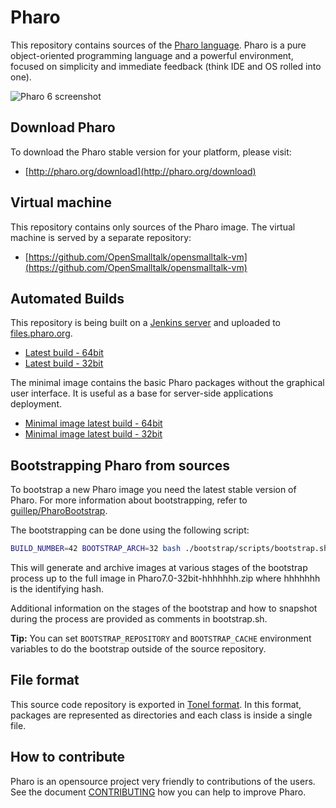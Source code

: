 # Pharo

This repository contains sources of the [Pharo language](http://pharo.org/). Pharo is a pure object-oriented programming language and a powerful environment, focused on simplicity and immediate feedback (think IDE and OS rolled into one).

![Pharo 6 screenshot](https://pbs.twimg.com/media/DBpdIGrXkAA8SJ1.jpg)

## Download Pharo

To download the Pharo stable version for your platform, please visit:

- [http://pharo.org/download](http://pharo.org/download)

## Virtual machine

This repository contains only sources of the Pharo image. The virtual machine is served by a separate repository:

- [https://github.com/OpenSmalltalk/opensmalltalk-vm](https://github.com/OpenSmalltalk/opensmalltalk-vm)

## Automated Builds

This repository is being built on a [Jenkins server](https://ci.inria.fr/pharo-ci-jenkins2) and uploaded to [files.pharo.org](https://files.pharo.org).

- [Latest build - 64bit](http://files.pharo.org/image/80/latest-64.zip)
- [Latest build - 32bit](http://files.pharo.org/image/80/latest.zip) 

The minimal image contains the basic Pharo packages without the graphical user interface. It is useful as a base for server-side applications deployment.

- [Minimal image latest build - 64bit](http://files.pharo.org/image/80/latest-minimal-64.zip)
- [Minimal image latest build - 32bit](http://files.pharo.org/image/80/latest-minimal-32.zip) 


## Bootstrapping Pharo from sources

To bootstrap a new Pharo image you need the latest stable version of Pharo. For more information about bootstrapping, refer to [guillep/PharoBootstrap](https://github.com/guillep/PharoBootstrap).

The bootstrapping can be done using the following script:

```bash
BUILD_NUMBER=42 BOOTSTRAP_ARCH=32 bash ./bootstrap/scripts/bootstrap.sh
```

This will generate and archive images at various stages of the bootstrap process up to the full image in Pharo7.0-32bit-hhhhhhh.zip where hhhhhhh is the identifying hash.

Additional information on the stages of the bootstrap and how to snapshot during the process are provided as comments in bootstrap.sh.

__Tip:__ You can set `BOOTSTRAP_REPOSITORY` and `BOOTSTRAP_CACHE` environment variables to do the bootstrap outside of the source repository.


## File format

This source code repository is exported in [Tonel format](https://github.com/pharo-vcs/tonel). In this format, packages are represented as directories and each class is inside a single file.

## How to contribute

Pharo is an opensource project very friendly to contributions of the users. See the document [CONTRIBUTING](CONTRIBUTING.md) how you can help to improve Pharo.



